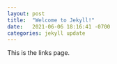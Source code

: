 ```yaml
---
layout: post
title:  "Welcome to Jekyll!"
date:   2021-06-06 18:16:41 -0700
categories: jekyll update
---
```

This is the links page.